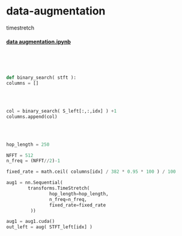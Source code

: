 # data-augmentation
timestretch



#### [data augmentation.ipynb](https://github.com/Kang-Dong-Hwi/data-augmentation/blob/master/data%20augmentation.ipynb)

<br><br>

~~~python

def binary_search( stft ):
columns = []
~~~


<br>

~~~python

col = binary_search( S_left[:,:,idx] ) +1
columns.append(col)
~~~


<br>

~~~python

hop_length = 250

NFFT = 512
n_freq = (NFFT//2)-1

fixed_rate = math.ceil( columns[idx] / 382 * 0.95 * 100 ) / 100

aug1 = nn.Sequential(
        transforms.TimeStretch( 
                hop_length=hop_length, 
                n_freq=n_freq, 
                fixed_rate=fixed_rate 
         ))

aug1 = aug1.cuda()
out_left = aug( STFT_left[idx] )

~~~

<!--
columns :
fixed_rate : 


-->
